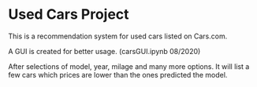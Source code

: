 # Used Cars Project
This is a recommendation system for used cars listed on Cars.com.

A GUI is created for better usage. (carsGUI.ipynb 08/2020) 

After selections of model, year, milage and many more options. It will list a few cars which prices are lower than the ones predicted the model. 
